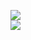 [![](https://img.shields.io/badge/Made%20With-Github%20Spray-lightgrey.svg?style=for-the-badge&logo=github)](https://github.com/Annihil/github-spray#1019)  
[![](https://i.imgur.com/2DrTn0Z.gif)](https://github.com/Annihil/github-spray)